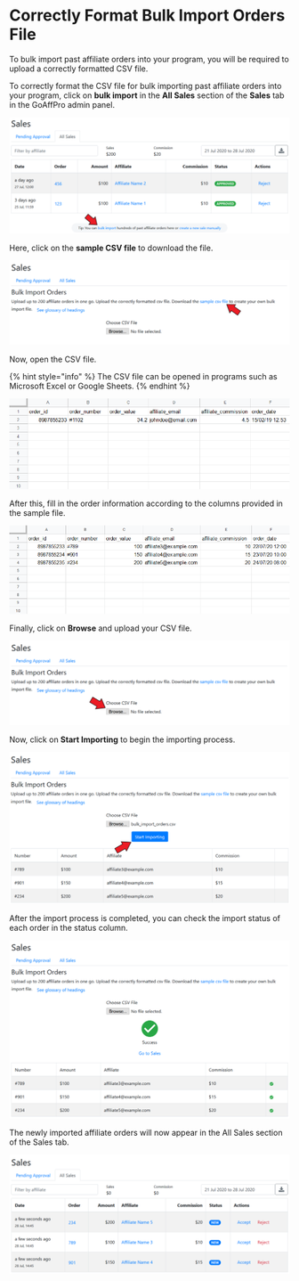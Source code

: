 # Correctly Format Bulk Import Orders File

To bulk import past affiliate orders into your program, you will be required to upload a correctly formatted CSV file.&#x20;

To correctly format the CSV file for bulk importing past affiliate orders into your program, click on **bulk import** in the **All Sales** section of the **Sales** tab in the GoAffPro admin panel.

![Sales > All Sales > Click on bulk import](<../../../../.gitbook/assets/Annotation 2020-07-28 120239.png>)

Here, click on the **sample CSV file** to download the file.

![Click on the sample CSV file](<../../../../.gitbook/assets/Annotation 2020-07-28 120555.png>)

Now, open the CSV file.

{% hint style="info" %}
The CSV file can be opened in programs such as Microsoft Excel or Google Sheets.
{% endhint %}

![Open the CSV file](<../../../../.gitbook/assets/image (789).png>)

After this, fill in the order information according to the columns provided in the sample file.

![Fill in the order information](<../../../../.gitbook/assets/image (799).png>)

Finally, click on **Browse** and upload your CSV file.

![Click on Browse](<../../../../.gitbook/assets/Annotation 2020-07-28 120555 (1).png>)

Now, click on **Start Importing** to begin the importing process.

![Click on Start Importing](<../../../../.gitbook/assets/Annotation 2020-07-28 134729.png>)

After the import process is completed, you can check the import status of each order in the status column.

![Check the import status](<../../../../.gitbook/assets/image (1541).png>)

The newly imported affiliate orders will now appear in the All Sales section of the Sales tab.&#x20;

![](<../../../../.gitbook/assets/image (3080).png>)

